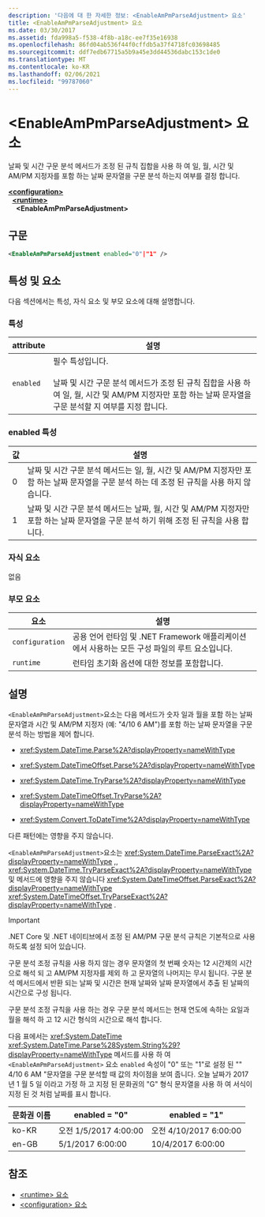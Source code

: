 ```yaml
---
description: '다음에 대 한 자세한 정보: <EnableAmPmParseAdjustment> 요소'
title: <EnableAmPmParseAdjustment> 요소
ms.date: 03/30/2017
ms.assetid: fda998a5-f538-4f8b-a18c-ee7f35e16938
ms.openlocfilehash: 86fd04ab536f44f0cffdb5a37f4718fc03698485
ms.sourcegitcommit: ddf7edb67715a5b9a45e3dd44536dabc153c1de0
ms.translationtype: MT
ms.contentlocale: ko-KR
ms.lasthandoff: 02/06/2021
ms.locfileid: "99787060"
---
```

# <a name="enableampmparseadjustment-element"></a>\<EnableAmPmParseAdjustment> 요소

날짜 및 시간 구문 분석 메서드가 조정 된 규칙 집합을 사용 하 여 일, 월, 시간 및 AM/PM 지정자를 포함 하는 날짜 문자열을 구문 분석 하는지 여부를 결정 합니다.  
  
[**\<configuration>**](../configuration-element.md)\
&nbsp;&nbsp;[**\<runtime>**](runtime-element.md)\
&nbsp;&nbsp;&nbsp;&nbsp;**\<EnableAmPmParseAdjustment>**  
  
## <a name="syntax"></a>구문  
  
```xml  
<EnableAmPmParseAdjustment enabled="0"|"1" />  
```  
  
## <a name="attributes-and-elements"></a>특성 및 요소  

 다음 섹션에서는 특성, 자식 요소 및 부모 요소에 대해 설명합니다.  
  
### <a name="attributes"></a>특성  
  
|attribute|설명|  
|---------------|-----------------|  
|`enabled`|필수 특성입니다.<br /><br /> 날짜 및 시간 구문 분석 메서드가 조정 된 규칙 집합을 사용 하 여 일, 월, 시간 및 AM/PM 지정자만 포함 하는 날짜 문자열을 구문 분석할 지 여부를 지정 합니다.|  
  
### <a name="enabled-attribute"></a>enabled 특성  
  
|값|설명|  
|-----------|-----------------|  
|0|날짜 및 시간 구문 분석 메서드는 일, 월, 시간 및 AM/PM 지정자만 포함 하는 날짜 문자열을 구문 분석 하는 데 조정 된 규칙을 사용 하지 않습니다.|  
|1|날짜 및 시간 구문 분석 메서드는 날짜, 월, 시간 및 AM/PM 지정자만 포함 하는 날짜 문자열을 구문 분석 하기 위해 조정 된 규칙을 사용 합니다.|  
  
### <a name="child-elements"></a>자식 요소  

 없음  
  
### <a name="parent-elements"></a>부모 요소  
  
|요소|설명|  
|-------------|-----------------|  
|`configuration`|공용 언어 런타임 및 .NET Framework 애플리케이션에서 사용하는 모든 구성 파일의 루트 요소입니다.|  
|`runtime`|런타임 초기화 옵션에 대한 정보를 포함합니다.|  
  
## <a name="remarks"></a>설명  

 `<EnableAmPmParseAdjustment>`요소는 다음 메서드가 숫자 일과 월을 포함 하는 날짜 문자열과 시간 및 AM/PM 지정자 (예: "4/10 6 AM")를 포함 하는 날짜 문자열을 구문 분석 하는 방법을 제어 합니다.  
  
- <xref:System.DateTime.Parse%2A?displayProperty=nameWithType>  
  
- <xref:System.DateTimeOffset.Parse%2A?displayProperty=nameWithType>  
  
- <xref:System.DateTime.TryParse%2A?displayProperty=nameWithType>  
  
- <xref:System.DateTimeOffset.TryParse%2A?displayProperty=nameWithType>  
  
- <xref:System.Convert.ToDateTime%2A?displayProperty=nameWithType>  
  
 다른 패턴에는 영향을 주지 않습니다.  
  
 `<EnableAmPmParseAdjustment>`요소는 <xref:System.DateTime.ParseExact%2A?displayProperty=nameWithType> ,, <xref:System.DateTime.TryParseExact%2A?displayProperty=nameWithType> 및 메서드에 영향을 주지 않습니다 <xref:System.DateTimeOffset.ParseExact%2A?displayProperty=nameWithType> <xref:System.DateTimeOffset.TryParseExact%2A?displayProperty=nameWithType> .  
  
> [!IMPORTANT]
> .NET Core 및 .NET 네이티브에서 조정 된 AM/PM 구문 분석 규칙은 기본적으로 사용 하도록 설정 되어 있습니다.  
  
 구문 분석 조정 규칙을 사용 하지 않는 경우 문자열의 첫 번째 숫자는 12 시간제의 시간으로 해석 되 고 AM/PM 지정자를 제외 하 고 문자열의 나머지는 무시 됩니다. 구문 분석 메서드에서 반환 되는 날짜 및 시간은 현재 날짜와 날짜 문자열에서 추출 된 날짜의 시간으로 구성 됩니다.  
  
 구문 분석 조정 규칙을 사용 하는 경우 구문 분석 메서드는 현재 연도에 속하는 요일과 월을 해석 하 고 12 시간 형식의 시간으로 해석 합니다.  
  
 다음 표에서는 <xref:System.DateTime> <xref:System.DateTime.Parse%28System.String%29?displayProperty=nameWithType> 메서드를 사용 하 여 `<EnableAmPmParseAdjustment>` 요소 `enabled` 속성이 "0" 또는 "1"로 설정 된 "" 4/10 6 AM "문자열을 구문 분석할 때 값의 차이점을 보여 줍니다. 오늘 날짜가 2017 년 1 월 5 일 이라고 가정 하 고 지정 된 문화권의 "G" 형식 문자열을 사용 하 여 서식이 지정 된 것 처럼 날짜를 표시 합니다.  
  
|문화권 이름|enabled = "0"|enabled = "1"|  
|------------------|------------------|------------------|  
|ko-KR|오전 1/5/2017 4:00:00|오전 4/10/2017 6:00:00|  
|en-GB|5/1/2017 6:00:00|10/4/2017 6:00:00|  
  
## <a name="see-also"></a>참조

- [\<runtime> 요소](runtime-element.md)
- [\<configuration> 요소](../configuration-element.md)

